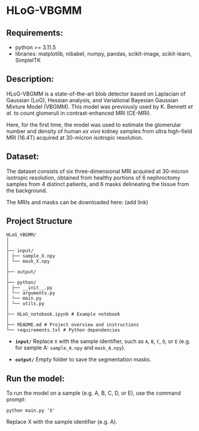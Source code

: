# HLoG-VBGMM 

## Requirements: 

- python >= 3.11.5
- libraries: matplotlib, nibabel, numpy, pandas, scikit-image, scikit-learn, SimpleITK

## Description: 

HLoG-VBGMM is a state-of-the-art blob detector based on Laplacian of Gaussian (LoG), Hessian analysis, and Variational Bayesian Gaussian Mixture Model (VBGMM). This model was previously used by K. Bennett _et al._ to count glomeruli in contrast-enhanced MRI (CE-MRI).

Here, for the first time, the model was used to estimate the glomerular number and density of human _ex vivo_ kidney samples from ultra high-field MRI (16.4T) acquired at 30-micron isotropic resolution. 

## Dataset:

The dataset consists of six three-dimensional MRI acquired at 30-micron isotropic resolution, obtained from healthy portions of 6 nephroctomy samples from 4 distinct patients, and 6 masks delineating the tissue from the background. 

The MRIs and masks can be downloaded here: (add link)

## Project Structure 

```
HLoG_VBGMM/
│
│
├── input/ 
│ ├── sample_X.npy 
│ └── mask_X.npy 
│
├── output/
│
├── python/ 
│ ├── __init__.py
│ └── arguments.py
│ └── main.py
│ └── utils.py 
│
├── HLoG_notebook.ipynb # Example notebook
│
├── README.md # Project overview and instructions
└── requirements.txt # Python dependencies
```

- **`input/`**
  Replace `X` with the sample identifier, such as `A`, `B`, `C`, `D`, or `E` (e.g. for sample A: `sample_A.npy` and `mask_A.npy`).

- **`output/`**
   Empty folder to save the segmentation masks. 

## Run the model:

To run the model on a sample (e.g. A, B, C, D, or E), use the command prompt:

```
python main.py 'X'
```
Replace X with the sample identifier (e.g. A).




